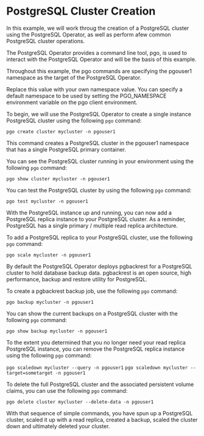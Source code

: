 # PostgreSQL Cluster Creation

In this example, we will work throug the creation of a PostgreSQL cluster using the PostgreSQL Operator, as well as perform afew common PostgreSQL cluster operations. 

The PostgreSQL Operator provides a command line tool, pgo, is used to interact with the PostgreSQL Operator and will be the basis of this example. 

Throughout this example, the pgo commands are specifying the pgouser1 namespace as the target of the PostgreSQL Operator. 

Replace this value with your own namespace value. You can specify a default namespace to be used by setting the PGO_NAMESPACE environment variable on the pgo client environment.

To begin, we will use the PostgreSQL Operator to create a single instance PostgreSQL cluster using the following ```pgo``` command:

```pgo create cluster mycluster -n pgouser1```

This command creates a PostgreSQL cluster in the pgouser1 namespace that has a single PostgreSQL primary container.

You can see the PostgreSQL cluster running in your environment using the following ```pgo``` command: 

```pgo show cluster mycluster -n pgouser1```

You can test the PostgreSQL cluster by using the following ```pgo``` command: 

```pgo test mycluster -n pgouser1```

With the PostgreSQL instance up and running, you can now add a PostgreSQL replica instance to your PostgreSQL cluster. As a reminder, PostgreSQL has a single primary / multiple read replica architecture. 

To add a PostgreSQL replica to your PostgreSQL cluster, use the following ```pgo``` command:

```pgo scale mycluster -n pgouser1```

By default the PostgreSQL Operator deploys pgbackrest for a PostgreSQL cluster to hold database backup data.  pgbackrest is an open source, high performance, backup and restore utility for PostgreSQL. 

To create a pgbackrest backup job, use the following ```pgo``` command:

```pgo backup mycluster -n pgouser1```

You can show the current backups on a PostgreSQL cluster with the following ```pgo``` command:

```pgo show backup mycluster -n pgouser1```

To the extent you determined that you no longer need your read replica PostgreSQL instance, you can remove the PostgreSQL replica instance using the following ```pgo``` command:

```pgo scaledown mycluster --query -n pgouser1```
```pgo scaledown mycluster --target=sometarget -n pgouser1```

To delete the full PostgreSQL cluster and the associated persistent volume claims, you can use the following ```pgo``` command:

```pgo delete cluster mycluster --delete-data -n pgouser1```

With that sequence of simple commands, you have spun up a PostgreSQL cluster, scaled it up with a read replica, created a backup, scaled the cluster down and ultimately deleted your cluster. 
